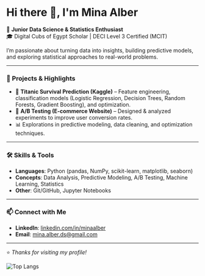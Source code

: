 # Hi there 👋, I'm Mina Alber  

🚀 **Junior Data Science & Statistics Enthusiast**  
🎓 Digital Cubs of Egypt Scholar | DECI Level 3 Certified (MCIT)  

I’m passionate about turning data into insights, building predictive models, and exploring statistical approaches to real-world problems.  

---

### 🔭 Projects & Highlights
- 🧩 **Titanic Survival Prediction (Kaggle)** – Feature engineering, classification models (Logistic Regression, Decision Trees, Random Forests, Gradient Boosting), and optimization.  
- 🛒 **A/B Testing (E-commerce Website)** – Designed & analyzed experiments to improve user conversion rates.  
- 📊 Explorations in predictive modeling, data cleaning, and optimization techniques.  

---

### 🛠️ Skills & Tools
- **Languages**: Python (pandas, NumPy, scikit-learn, matplotlib, seaborn)  
- **Concepts**: Data Analysis, Predictive Modeling, A/B Testing, Machine Learning, Statistics  
- **Other**: Git/GitHub, Jupyter Notebooks  

---

### 📫 Connect with Me
- **LinkedIn**: [linkedin.com/in/minaalber](https://linkedin.com/in/minaalber)  
- **Email**: mina.alber.ds@gmail.com

---

⭐️ *Thanks for visiting my profile!*

![Top Langs](https://github-readme-stats.vercel.app/api/top-langs/?username=MinaAlberDS&layout=compact)
